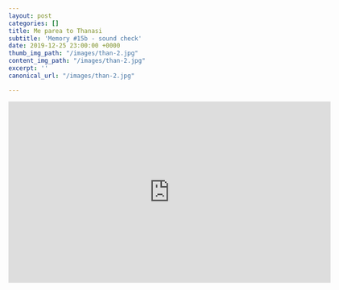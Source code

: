 ```yaml
---
layout: post
categories: []
title: Me parea to Thanasi
subtitle: 'Memory #15b - sound check'
date: 2019-12-25 23:00:00 +0000
thumb_img_path: "/images/than-2.jpg"
content_img_path: "/images/than-2.jpg"
excerpt: ''
canonical_url: "/images/than-2.jpg"

---
```

<iframe src="https://player.vimeo.com/video/14932879" width="640" height="360" frameborder="0" allow="autoplay; fullscreen" allowfullscreen></iframe>
